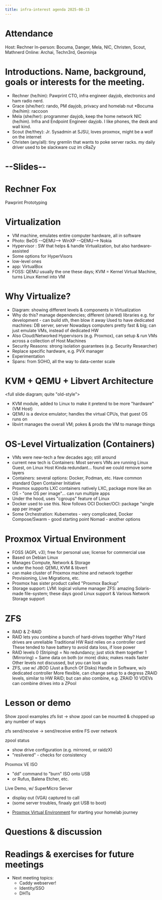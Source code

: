 ```yaml
---
title: infra-interest agenda 2025-08-13
---
```


# Attendance

Host: Rechner
In-person: Bocuma, Danger, Mela, NIC, Christen, Scout, Mathnerd
Online: Archai, Techn3rd, Georninja

# Introductions. Name, background, goals or interests for the meeting.

* Rechner (he/him): Pawprint CTO, infra engineer dayjob, electronics and ham radio nerd.
* Grace (she/her): rando, PM dayjob, privacy and homelab nut
*Bocuma (he/him): raccoon
* Mela (she/her):  programmer dayjob, keep the home network
NIC (he/him). Infra and Endpoint Engineer dayjob. I like phones, the desk and wall kind.
* Scout (he/they): Jr. Sysadmin at SJSU, loves proxmox, might be a wolf on the internet
* Christen (any/all): tiny gremlin that wants to poke server racks.  my daily driver used to be slackware cuz im cRaZy

# --Slides--

# Rechner Fox
Pawprint Prototyping


# Virtualization
- VM machine, emulates entire computer hardware, all in software
- Photo:  BeOS --QEMU--> WinXP --QEMU--> Nokia
- Hypervisor : SW that helps & handle Virtualization, but also hardware-assisted
- Some options for HyperVisors
- low-level ones
- app:  VirtualBox
- FOSS:  QEMU usually the one these days;
KVM = Kernel Virtual Machine, turns Linux Kernel into VM


# Why Virtualize?
- Diagram:  showing different levels & components in Virtualization
- Why do this?  manage dependencies;  different (shared) libraries
e.g. for development - can build sth, then blow it away
Used to have dedicated machines:  DB server, <X> server
Nowadays computers pretty fast & big;  can just emulate VMs, instead of dedicated HW
- Also Cloud/Networked Hypervisors (e.g. Proxmox), can setup & run VMs across a collection of Host Machines
- Security Reasons:  strong isolation guarantees (e.g. Security Researcher)
- Replace specific hardware, e.g. PVX manager
- Experimentation
- Spans:  from SOHO, all the way to data-center scale


# KVM + QEMU + Libvert Architecture
<full slide diagram;  quite "old-style">
- KVM module, added to Linux to make it pretend to be more "hardware" (VM Host)
- QEMU is a device emulator;  handles the virtual CPUs, that guest OS runs on
- libvirt manages the overall VM;  pokes & prods the VM to manage things


# OS-Level Virtualization (Containers)
- VMs were new-tech a few decades ago; still around
- current new tech is Containers:
Most servers VMs are running Linux Guest, on Linux Host
Kinda redundant... found we could remove some layers
- Containers:  several options:  Docker, Podman, etc.
Have common standard Open Container Initiative
- Proxmox supports LXC containers natively
LXC, package more like an OS - "one OS per image"... can run multiple apps
- Under the hood, uses "cgroups" feature of Linux
- Docker used to use this.  Now follows OCI
Docker/OCI:  package "single app per image"
- Some Orchestration:
Kubernetes - very complicated,
Docker Compose/Swarm - good starting point
Nomad - another options


# Proxmox Virtual Environment
- FOSS (AGPL v3);  free for personal use;  license for commercial use
- Based on Debian Linux
- Manages Compute, Network & Storage
- under the hood:  QEMU, KVM & libvert
- can make cluster of Proxmox machine and network together
Provisioning, Live Migrations, etc.
- Proxmox has sister product called "Proxmox Backup"
-  Storage support:
LVM:  logical volume manager
ZFS:  amazing Solaris-made file-system;  these days good Linux support
& Various Network Storage support


# ZFS
- RAID & Z-RAID
- RAID lets you combine a bunch of hard-drives together
Why?  Hard drives are unreliable
Traditional HW Raid relies on a controller card
These tended to have battery to avoid data loss, if lose power
- RAID levels
0 (Striping) = No redundancy;  just stick them together
1  (Mirroring) = Same data on both (or more) disks;  makes reads faster
Other levels not discussed, but you can look up
- ZFS, use w/ JBOD (Just a Bunch Of Disks)
Handle in Software, w/o dedicated controller
More flexible, can change setup to a degress
ZRAID levels, similar to HW RAID;  but can also combine, e.g. ZRAID 10
VDEVs can combine drives into a ZPool


# Lesson or demo

Show zpool examples
zfs list -> show 
zpool can be mounted & chopped up any number of ways

zfs send/receive -> send/receive entire FS over network

zpool status
- show drive configuration  (e.g. mirrored, or raidzX)
- "resilvered" - checks for consistency

Proxmox VE ISO
- "dd" command to "burn" ISO onto USB
- or Rufus, Balena Etcher, etc.

Live Demo, w/ SuperMicro Server
- display out (VGA) captured to call
- (some server troubles, finaaly got USB to boot)


* [Proxmox Virtual Environment](https://www.proxmox.com/en/) for starting your homelab journey

# Questions & discussion

# Readings & exercises for future meetings
- Next meeting topics: 
    - Caddy webserver!
    - Identity/SSO
    - DHTs
